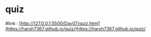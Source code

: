 # quiz
#link : [http://127.0.0.1:5500/Day07/quiz.html](https://harsh7367.github.io/quiz/)https://harsh7367.github.io/quiz/
